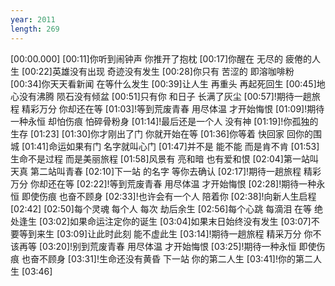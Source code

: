 ```yaml
---
year: 2011
length: 269
---
```

[00:00.000]
[00:11]你听到闹钟声 你推开了抱枕
[00:17]你醒在 无尽的 疲倦的人生
[00:22]英雄没有出现 奇迹没有发生
[00:28]你只有 苦涩的 即溶咖啡粉
[00:34]你天天看新闻 在等什么发生
[00:39]让人生 再重头 再起死回生
[00:45]地心没有沸腾 陨石没有倾盆
[00:51]只有你 和日子 长满了灰尘
[00:57]!期待一趟旅程 精彩万分 你却还在等
[01:03]!等到荒废青春 用尽体温 才开始悔恨
[01:09]!期待一种永恒 却怕伤痕 怕碎骨粉身
[01:14]!最后还是一个人 没有神
[01:19]!你孤独的生存
[01:23]
[01:30]你才刚出了门 你就开始在等
[01:36]你等着 快回家 回你的围城
[01:41]命运如果有门 名字就叫心门
[01:47]并不是 能不能 而是肯不肯
[01:53]生命不是过程 而是美丽旅程
[01:58]风景有 亮和暗 也有爱和恨
[02:04]第一站叫天真 第二站叫青春
[02:10]下一站 的名字 等你去确认
[02:17]!期待一趟旅程 精彩万分 你却还在等
[02:22]!等到荒废青春 用尽体温 才开始悔恨
[02:28]!期待一种永恒 即使伤痕 也奋不顾身
[02:33]!也许会有一个人 陪着你
[02:38]!向新人生启程
[02:42]
[02:50]每个灵魂 每个人 每次 劫后余生
[02:56]每个心跳 每滴泪 在等 绝处逢生
[03:02]如果命运注定你的诞生
[03:04]如果末日始终没有发生
[03:07]不要等到来生
[03:09]让此时此刻 能不虚此生
[03:14]!期待一趟旅程 精采万分 你不该再等
[03:20]!别到荒废青春 用尽体温 才开始悔恨
[03:25]!期待一种永恒 即使伤痕 也奋不顾身
[03:31]!生命还没有黄昏 下一站 你的第二人生
[03:41]!你的第二人生
[03:46]